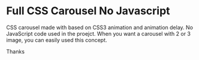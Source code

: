 # Full CSS Carousel No Javascript 

CSS carousel made with based on CSS3 animation and animation delay. No JavaScript code used in the proejct. When you want a carousel with  2 or 3 image, you can easily used this concept. 
 
Thanks
